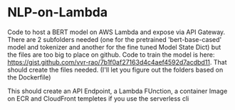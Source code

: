 # NLP-on-Lambda

Code to host a BERT model on AWS Lambda and expose via API Gateway. There are 2 subfolders needed (one for the pretrained 'bert-base-cased' model and tokenizer and another for the fine tuned Model State Dict) but the files are too big to place on github. Code to train the model is here: https://gist.github.com/vvr-rao/7b1f0af27163d4c4aef4592d7acdbd11. That should create the files needed. (I'll let you figure out the folders based on the Dockerfile)

This should create an API Endpoint, a Lambda FUnction, a container Image on ECR and CloudFront templetes if you use the serverless cli 

